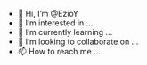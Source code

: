 - 👋 Hi, I’m @EzioY
- 👀 I’m interested in ...
- 🌱 I’m currently learning ...
- 💞️ I’m looking to collaborate on ...
- 📫 How to reach me ...

<!---
EzioY/EzioY is a ✨ special ✨ repository because its `README.md` (this file) appears on your GitHub profile.
You can click the Preview link to take a look at your changes.
--->
